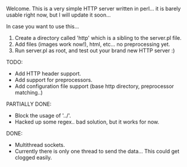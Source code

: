 Welcome. This is a very simple HTTP server written in perl... it is barely usable right now, but I will update it soon...

In case you want to use this...

1. Create a directory called 'http' which is a sibling to the server.pl file.
2. Add files (images work now!), html, etc... no preprocessing yet.
3. Run server.pl as root, and test out your brand new HTTP server :)

TODO:

- Add HTTP header support.
- Add support for preprocessors.
- Add configuration file support (base http directory, preprocessor matching..)

PARTIALLY DONE:

- Block the usage of '../'.
 - Hacked up some regex.. bad solution, but it works for now.

DONE:

- Multithread sockets.
 - Currently there is only one thread to send the data... This could get clogged easily.

